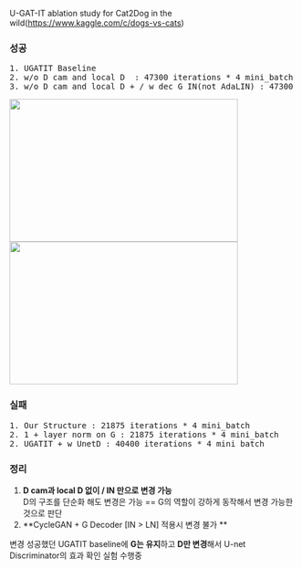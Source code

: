 U-GAT-IT ablation study for Cat2Dog in the wild(https://www.kaggle.com/c/dogs-vs-cats)

### 성공  
<pre>
1. UGATIT Baseline   
2. w/o D cam and local D  : 47300 iterations * 4 mini_batch
3. w/o D cam and local D + / w dec G IN(not AdaLIN) : 47300 iterations * 4 mini_batch
</pre>
<img src="https://user-images.githubusercontent.com/40943064/132364652-4836c4a9-da3c-4b8e-b4da-666eb892207e.png" width="400" height="250">     <img src="https://user-images.githubusercontent.com/40943064/132522298-bbee9056-4cf0-4a12-b0b4-0fc8868b4a57.png" width="400" height="250">  


### 실패  
<pre>
1. Our Structure : 21875 iterations * 4 mini_batch
2. 1 + layer norm on G : 21875 iterations * 4 mini_batch
2. UGATIT + w UnetD : 40400 iterations * 4 mini_batch
</pre>

### 정리
1) **D cam과 local D 없이 / IN 만으로 변경 가능**  
 D의 구조를 단순화 해도 변경은 가능 == G의 역할이 강하게 동작해서 변경 가능한 것으로 판단
2) **CycleGAN + G Decoder [IN > LN] 적용시 변경 불가 ** 

변경 성공했던 UGATIT baseline에 **G는 유지**하고 **D만 변경**해서 U-net Discriminator의 효과 확인 실험 수행중  
